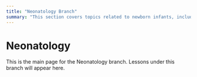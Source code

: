 ```yaml
---
title: "Neonatology Branch"
summary: "This section covers topics related to newborn infants, including jaundice and other neonatal conditions."
---
```


# Neonatology

This is the main page for the Neonatology branch. Lessons under this branch will appear here.
